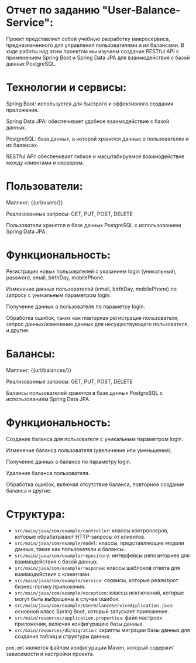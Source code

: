 # Отчет по заданию "User-Balance-Service":

Проект представляет собой учебную разработку микросервиса, предназначенного для управления пользователями и их балансами. В ходе работы над этим проектом мы изучаем создание RESTful API с применением Spring Boot и Spring Data JPA для взаимодействия с базой данных PostgreSQL.

# Технологии и сервисы:

Spring Boot: используется для быстрого и эффективного создания приложения.

Spring Data JPA: обеспечивает удобное взаимодействие с базой данных.

PostgreSQL: база данных, в которой хранятся данные о пользователях и их балансах.

RESTful API: обеспечивает гибкое и масштабируемое взаимодействие между клиентами и сервером.

# Пользователи:

Маппинг: {{url/users/}}

Реализованные запросы: GET, PUT, POST, DELETE

Пользователи хранятся в базе данных PostgreSQL с использованием Spring Data JPA.

# Функциональность:

Регистрация новых пользователей с указанием login (уникальный), password, email, birthDay, mobilePhone.

Изменение данных пользователей (email, birthDay, mobilePhone) по запросу с уникальным параметром login.

Получение данных о пользователе по параметру login.

Обработка ошибок, таких как повторная регистрация пользователя, запрос данных/изменение данных для несуществующего пользователя, и другие.

# Балансы:

Маппинг: {{url/balances/}}

Реализованные запросы: GET, PUT, POST, DELETE

Балансы пользователей хранятся в базе данных PostgreSQL с использованием Spring Data JPA.

# Функциональность:

Создание баланса для пользователя с уникальным параметром login.

Изменение баланса пользователя (увеличение или уменьшение).

Получение данных о балансе по параметру login.

Удаление баланса пользователя.

Обработка ошибок, включая отсутствие баланса, повторное создание баланса и другие.


# Структура:

- `src/main/java/com/example/controller`: классы контроллеров, которые обрабатывают HTTP-запросы от клиентов.
- `src/main/java/com/example/model`: классы, представляющие модели данных, такие как пользователи и балансы.
- `src/main/java/com/example/repository`: интерфейсы репозиториев для взаимодействия с базой данных.
- `src/main/java/com/example/response`: классы шаблонов ответа для взаимодействия с клиентами. 
- `src/main/java/com/example/service`: сервисы, которые реализуют бизнес-логику приложения.
- `src/main/java/com/example/exception`: классы исключений, которые могут быть выброшены в случае ошибок.
- `src/main/java/com/example/UserBalanceServiceApplication.java`: основной класс Spring Boot, который запускает приложение.
- `src/main/resources/application.properties`: файл настроек приложения, включая конфигурацию базы данных.
- `src/main/resources/db/migration`: скрипты миграции базы данных для создания таблиц и структуры данных.

`pom.xml` является файлом конфигурации Maven, который содержит зависимости и настройки проекта.

